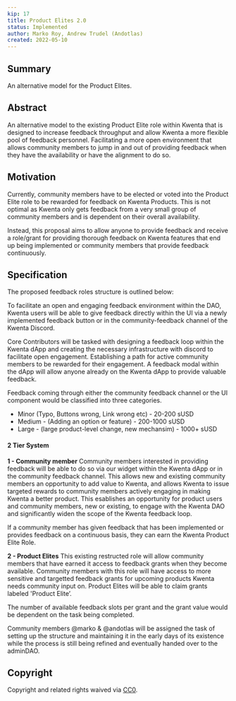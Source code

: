 ```yaml
---
kip: 17
title: Product Elites 2.0
status: Implemented
author: Marko Roy, Andrew Trudel (Andotlas) 
created: 2022-05-10
---
```


## Summary

An alternative model for the Product Elites. 

## Abstract

An alternative model to the existing Product Elite role within Kwenta that is designed to increase feedback throughput and allow Kwenta a more flexible pool of feedback personnel. Facilitating a more open environment that allows community members to jump in and out of providing feedback when they have the availability or have the alignment to do so.

## Motivation

Currently, community members have to be elected or voted into the Product Elite role to be rewarded for feedback on Kwenta Products. This is not optimal as Kwenta only gets feedback from a very small group of community members and is dependent on their overall availability. 

Instead, this proposal aims to allow anyone to provide feedback and receive a role/grant for providing thorough feedback on Kwenta features that end up being implemented or community members that provide feedback continuously. 

## Specification

The proposed feedback roles structure is outlined below:

To facilitate an open and engaging feedback environment within the DAO, Kwenta users will be able to give feedback directly within the UI via a newly implemented feedback button or in the community-feedback channel of the Kwenta Discord. 

Core Contributors will be tasked with designing a feedback loop within the Kwenta dApp and creating the necessary infrastructure with discord to facilitate open engagement. Establishing a path for active community members to be rewarded for their engagement. A feedback modal within the dApp will allow anyone already on the Kwenta dApp to provide valuable feedback.

Feedback coming through either the community feedback channel or the UI component would be classified into three categories.

- Minor (Typo, Buttons wrong, Link wrong etc) - 20-200 sUSD
- Medium - (Adding an option or feature) - 200-1000 sUSD
- Large -  (large product-level change, new mechansim) - 1000+ sUSD
    
#### 2 Tier System

**1 - Community member**
Community members interested in providing feedback will be able to do so via our widget within the Kwenta dApp or in the community feedback channel. This allows new and existing community members an opportunity to add value to Kwenta, and allows Kwenta to issue targeted rewards to community members actively engaging in making Kwenta a better product. This esablishes an opportunity for product users and community members, new or existing, to engage with the Kwenta DAO and significantly widen the scope of the Kwenta feedback loop.

If a community member has given feedback that has been implemented or provides feedback on a continuous basis, they can earn the Kwenta Product Elite Role. 


**2 - Product Elites**
This existing restructed role will allow community members that have earned it access to feedback grants when they become available. Community members with this role will have access to more sensitive and targetted feedback grants for upcoming products Kwenta needs community input on. Product Elites will be able to claim grants labeled 'Product Elite’.

The number of available feedback slots per grant and the grant value would be dependent on the task being completed.

Community members @marko & @andotlas will be assigned the task of setting up the structure and maintaining it in the early days of its existence while the process is still being refined and eventually handed over to the adminDAO. 


## Copyright

Copyright and related rights waived via [CC0](https://creativecommons.org/publicdomain/zero/1.0/).
